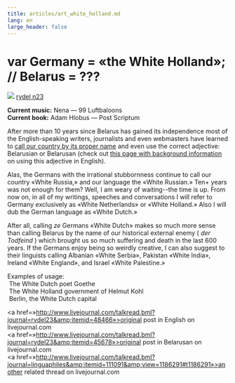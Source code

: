 ```yaml
---
title: articles/art_white_holland.md 
lang: en
large_header: false
---
```







<h1 id=»var-germany-the-white-holland-belarus»>var Germany = «the White Holland»; // Belarus = ???<br />
</h1>

<img src=»smiley/smiley1.gif» /> <a href=»http://www.livejournal.com/users/rydel23/»>rydel n23</a>


<strong>Current music:</strong> Nena — 99 Luftbaloons<br />
<strong>Current book:</strong> Adam Hlobus — Post Scriptum


After more than 10 years since Belarus has gained its independence most of the English-speaking writers, journalists and even webmasters have learned to <a href=»articles/art_belarus_name.html»>call our country by its proper name</a> and even use the correct adjective: Belarusian or Belarusan (check out <a href=»http://www.belarus-misc.org/bel-one.htm»>this page with background information</a> on using this adjective in English).


Alas, the Germans with the irrational stubbornness continue to call our country «White Russia,» and our language the «White Russian.» Ten+ years was not enough for them? Well, I am weary of waiting--the time is up. From now on, in all of my writings, speeches and conversations I will refer to Germany exclusively as «White Netherlands» or «White Holland.» Also I will dub the German language as «White Dutch.»


After all, calling  *ze*  Germans «White Dutch» makes so much more sense than calling Belarus by the name of our historical external enemy ( *der Todfeind* ) which brought us so much suffering and death in the last 600 years. If the Germans enjoy being so weirdly creative, I can also suggest to their linguists calling Albanian «White Serbia», Pakistan «White India», Ireland «White England», and Israel «White Palestine.»


Examples of usage:<br />
 The White Dutch poet Goethe<br />
 The White Holland government of Helmut Kohl<br />
 Berlin, the White Dutch capital<br />



<span class=»small»><a href=»http://www.livejournal.com/talkread.bml?journal=rydel23&amp;itemid=48466»>original post in English on livejournal.com</a><br />
<a href=»http://www.livejournal.com/talkread.bml?journal=rydel23&amp;itemid=45678»>original post in Belarusan on livejournal.com</a><br />
<a href=»http://www.livejournal.com/talkread.bml?journal=linguaphiles&amp;itemid=111091&amp;view=1186291#t1186291»>another related thread on livejournal.com</a></span>


